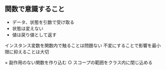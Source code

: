## 関数で意識すること
* データ、状態を引数で受け取る
* 状態は変えない
* 値は戻り値として返す

インスタンス変数を関数内で触ることは問題ない
不変にすることで影響を最小限に抑えることは大切

× 副作用のない関数を作り込む
○ スコープの範囲をクラス内に閉じ込める
